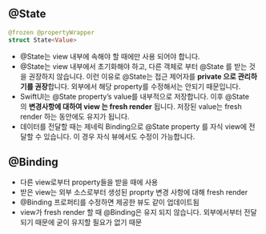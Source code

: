 ## @State

```swift
@frozen @propertyWrapper
struct State<Value>
```

- @State는 view 내부에 속해야 할 때에만 사용 되어야 합니다.
- @State는 view 내부에서 초기화해야 하고, 다른 객체로 부터 @State 를 받는 것을 권장하지 않습니다. 이런 이유로 @State는 접근 제어자를 **private 으로 관리하기를 권장**합니다. 외부에서 해당 property를 수정해서는 안되기 때문입니다.
- SwiftUI는 @State property’s value를 내부적으로 저장합니다. 이후 @State의 **변경사항에 대하여 view 는 fresh render** 됩니다. 저장된 value는 fresh render 하는 동안에도 유지가 됩니다.
- 데이터를 전달할 때는 제네릭 Binding으로 @State property 를 자식 view에 전달할 수 있습니다. 이 경우 자식 뷰에서도 수정이 가능합니다.

## @Binding

- 다른 view로부터 property들을 받을 때에 사용
- 받은 view는 외부 소스로부터 생성된 proprty 변경 사항에 대해 fresh render
- @Binding 프로퍼티를 수정하면 제공한 뷰도 같이 업데이트됨
- view가 fresh render 할 때 @Binding은 유지 되지 않습니다. 외부에서부터 전달되기 때문에 굳이 유지할 필요가 없기 때문

